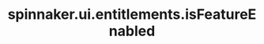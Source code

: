 ---
title: spinnaker.ui.entitlements.isFeatureEnabled
linkTitle: spinnaker.ui.entitlements.isFeatureEnabled
weight: 10
---